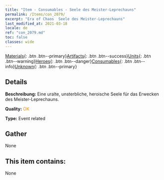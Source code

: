 ```yaml
---
title: "Item - Consumables - Seele des Meister-Leprechauns"
permalink: /Items/con_2079/
excerpt: "Era of Chaos  Seele des Meister-Leprechauns"
last_modified_at: 2021-03-18
locale: de
ref: "con_2079.md"
toc: false
classes: wide
---
```

 [Materials](/de/Items/){: .btn .btn--primary}[Artifacts](/de/Items/Artifacts/){: .btn .btn--success}[Units](/de/Items/Units/){: .btn .btn--warning}[Heroes](/de/Items/Heroes/){: .btn .btn--danger}[Consumables](/de/Items/Consumables/){: .btn .btn--info}[Unknown](/de/Items/Unknown/){: .btn .btn--primary}

## Details
 **Beschreibung:** Eine uralte, unsterbliche, heroische Seele für das Erwecken des Meister-Leprechauns.

 **Quality:** <span style="color: #FF8C00">OK</span>

 **Type:** Event related

## Gather

  None

## This item contains:

  None

